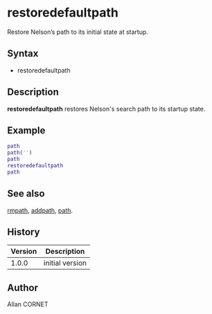 # restoredefaultpath

Restore Nelson’s path to its initial state at startup.

## Syntax

- restoredefaultpath

## Description

  <p><b>restoredefaultpath</b> restores Nelson's search path to its startup state.</p>

## Example

```matlab
path
path('')
path
restoredefaultpath
path
```

## See also

[rmpath](rmpath.md), [addpath](addpath.md), [path](path.md).

## History

| Version | Description     |
| ------- | --------------- |
| 1.0.0   | initial version |

## Author

Allan CORNET
